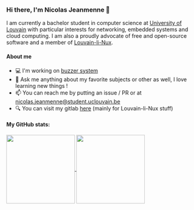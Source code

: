 ### Hi there, I'm Nicolas Jeanmenne 👋

I am currently a bachelor student in computer science at [University of Louvain](https://github.com/uclouvain) with 
particular interests for networking, embedded systems and cloud computing. I am also a proudly advocate of free and 
open-source software and a member of [Louvain-li-Nux](https://louvainlinux.org).

#### About me

- 💻 I'm working on [buzzer system](https://github.com/nicojmn/buzzer)
- 💬 Ask me anything about my favorite subjects or other as well, I love learning new things !
- 📫 You can reach me by putting an issue / PR or at nicolas.jeanmenne@student.uclouvain.be
- 🔍 You can visit my gitlab [here](https://gitlab.com/nicojmn) (mainly for Louvain-li-Nux stuff)

#### My GitHub stats:

<a href="#">
<img align="center" height="180em" src="https://nicojmn-stats.vercel.app/api?username=nicojmn&show_icons=true&include_all_commits=false&hide_border=true&rank_icon=default&show=prs_merged" />
</a>
<a href="#">
<img align="center" height="180em" src="https://github-readme-stats.vercel.app/api/top-langs/?username=nicojmn&layout=compact&langs_count=6&hide=jupyter%20notebook,tex,makefile&exclude_repo=github-stats-readme">
</a>
